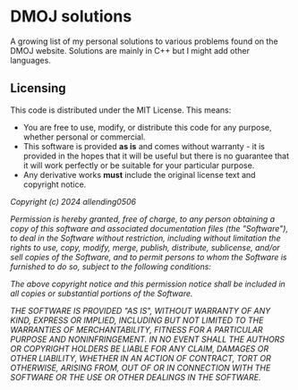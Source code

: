# DMOJ solutions #
A growing list of my personal solutions to various problems found on the DMOJ website. Solutions are mainly in C++ but I might add other languages.

  
## Licensing
This code is distributed under the MIT License. This means:
+ You are free to use, modify, or distribute this code for any purpose, whether personal or commercial.
+ This software is provided **as is** and comes without warranty - it is provided in the hopes that it will be useful but there is no guarantee that it will work perfectly or be suitable for your particular purpose.
+ Any derivative works **must** include the original license text and copyright notice.
  
  
  
*Copyright (c) 2024 allending0506*

*Permission is hereby granted, free of charge, to any person obtaining a copy of this software and associated documentation files (the "Software"), to deal in the Software without restriction, including without limitation the rights to use, copy, modify, merge, publish, distribute, sublicense, and/or sell copies of the Software, and to permit persons to whom the Software is furnished to do so, subject to the following conditions:*

*The above copyright notice and this permission notice shall be included in all copies or substantial portions of the Software.*

*THE SOFTWARE IS PROVIDED "AS IS", WITHOUT WARRANTY OF ANY KIND, EXPRESS OR IMPLIED, INCLUDING BUT NOT LIMITED TO THE WARRANTIES OF MERCHANTABILITY, FITNESS FOR A PARTICULAR PURPOSE AND NONINFRINGEMENT. IN NO EVENT SHALL THE AUTHORS OR COPYRIGHT HOLDERS BE LIABLE FOR ANY CLAIM, DAMAGES OR OTHER LIABILITY, WHETHER IN AN ACTION OF CONTRACT, TORT OR OTHERWISE, ARISING FROM, OUT OF OR IN CONNECTION WITH THE SOFTWARE OR THE USE OR OTHER DEALINGS IN THE SOFTWARE.*
